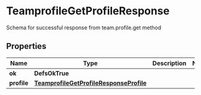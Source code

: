 

# TeamprofileGetProfileResponse

Schema for successful response from team.profile.get method

## Properties

| Name | Type | Description | Notes |
|------------ | ------------- | ------------- | -------------|
|**ok** | **DefsOkTrue** |  |  |
|**profile** | [**TeamprofileGetProfileResponseProfile**](TeamprofileGetProfileResponseProfile.md) |  |  |



